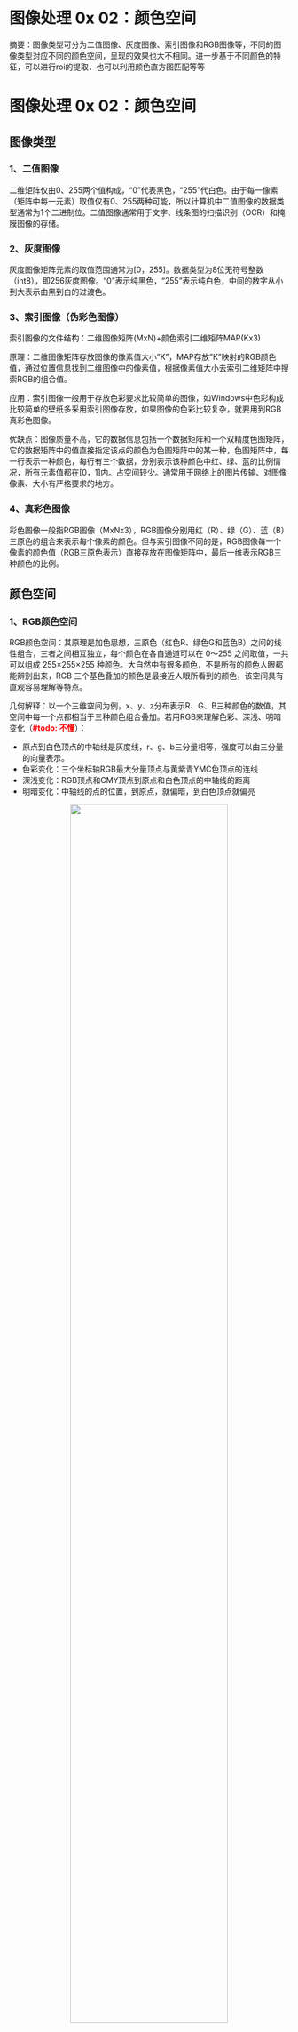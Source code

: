 # 图像处理 0x 02：颜色空间

摘要：图像类型可分为二值图像、灰度图像、索引图像和RGB图像等，不同的图像类型对应不同的颜色空间，呈现的效果也大不相同。进一步基于不同颜色的特征，可以进行roi的提取，也可以利用颜色直方图匹配等等
<!--more-->

# 图像处理 0x 02：颜色空间

## 图像类型

### 1、二值图像

二维矩阵仅由0、255两个值构成，“0”代表黑色，“255”代白色。由于每一像素（矩阵中每一元素）取值仅有0、255两种可能，所以计算机中二值图像的数据类型通常为1个二进制位。二值图像通常用于文字、线条图的扫描识别（OCR）和掩膜图像的存储。

### 2、灰度图像

灰度图像矩阵元素的取值范围通常为[0，255]。数据类型为8位无符号整数（int8），即256灰度图像。“0”表示纯黑色，“255”表示纯白色，中间的数字从小到大表示由黑到白的过渡色。

### 3、索引图像（伪彩色图像）

索引图像的文件结构：二维图像矩阵(MxN)+颜色索引二维矩阵MAP(Kx3)

原理：二维图像矩阵存放图像的像素值大小”K”，MAP存放”K”映射的RGB颜色值，通过位置信息找到二维图像中的像素值，根据像素值大小去索引二维矩阵中搜索RGB的组合值。

应用：索引图像一般用于存放色彩要求比较简单的图像，如Windows中色彩构成比较简单的壁纸多采用索引图像存放，如果图像的色彩比较复杂，就要用到RGB真彩色图像。

优缺点：图像质量不高，它的数据信息包括一个数据矩阵和一个双精度色图矩阵，它的数据矩阵中的值直接指定该点的颜色为色图矩阵中的某一种，色图矩阵中，每一行表示一种颜色，每行有三个数据，分别表示该种颜色中红、绿、蓝的比例情况，所有元素值都在[0，1]内。占空间较少。通常用于网络上的图片传输、对图像像素、大小有严格要求的地方。

### 4、真彩色图像

彩色图像一般指RGB图像（MxNx3），RGB图像分别用红（R）、绿（G）、蓝（B）三原色的组合来表示每个像素的颜色。但与索引图像不同的是，RGB图像每一个像素的颜色值（RGB三原色表示）直接存放在图像矩阵中，最后一维表示RGB三种颜色的比例。

## 颜色空间

### 1、RGB颜色空间

RGB颜色空间：其原理是加色思想，三原色（红色R、绿色G和蓝色B）之间的线性组合，三者之间相互独立，每个颜色在各自通道可以在 0～255 之间取值，一共可以组成 255×255×255 种颜色。大自然中有很多颜色，不是所有的颜色人眼都能辨别出来，RGB 三个基色叠加的颜色是最接近人眼所看到的颜色，该空间具有直观容易理解等特点。

几何解释：以一个三维空间为例，x、y、z分布表示R、G、B三种颜色的数值，其空间中每一个点都相当于三种颜色组合叠加。若用RGB来理解色彩、深浅、明暗变化（**<strong style="color:red;">#todo: 不懂</strong>**）：

- 原点到白色顶点的中轴线是灰度线，r、g、b三分量相等，强度可以由三分量的向量表示。
- 色彩变化：三个坐标轴RGB最大分量顶点与黄紫青YMC色顶点的连线
- 深浅变化：RGB顶点和CMY顶点到原点和白色顶点的中轴线的距离
- 明暗变化：中轴线的点的位置，到原点，就偏暗，到白色顶点就偏亮


<div align=center>
    <img src=https://cloud-resources-data.oss-cn-chengdu.aliyuncs.com/blog/20190317110618326.png width=75% />
</div>

### 2、HSV颜色空间

HSV(Hue, Saturation, Value)是根据颜色的直观特性由A. R. Smith在1978年创建的一种颜色空间, 也称六角锥体模型(Hexcone Model),分别由色调（H），饱和度（S），亮度（V）组成。

- 色调（Hue）：**表示色彩信息，用角度度量**，取值范围为0°～360°，从红色开始按逆时针方向计算，红色为0°，绿色为120°,蓝色为240°。它们的补色是：黄色为60°，青色为180°,紫色为300°；
- 饱和度（Saturation）：**颜色接近光谱色（单色光、白光分解的赤橙黄绿青蓝紫）的程度**。一种颜色，可以看成是某种光谱色与白色混合的结果。其中光谱色所占的比例愈大，颜色接近光谱色的程度就愈高，颜色的饱和度也就愈高。饱和度高，颜色则深而艳。光谱色的白光成分为0，饱和度达到最高。通常取值范围为0%～100%，值越大，颜色越饱和。
- 亮度（V）：明度表示颜色明亮的程度，**对于光源色，明度值与发光体的光亮度有关**；对于物体色，此值和物体的透射比或反射比有关。通常取值范围为0%（黑）到100%（白）。
- 注意：实际操作中， HSV的值均归一化到[0,255]。

六角锥体模型：

- 色调表示锥体顶部的角度范围，从红色R、绿色G到蓝色B，360度逆时针旋转。
- 饱和度表示离圆心的距离，从0到1之间，1表示离光谱色最近，越饱和，颜色深而艳。
- 亮度表示离锥尖的距离，离锥尖越近，越黑，反之越白。注意：它和光强度之间并没有直接的联系。

<div align=center>
    <img src=https://cloud-resources-data.oss-cn-chengdu.aliyuncs.com/blog/8d5494eef01f3a29fb2420739925bc315d607c9b width=75% />
</div>



### 3、Lab 颜色空间

Lab 颜色空间中，L 表示亮度，a 和 b 表示色彩，L 的数值范围在\[0,100\]，数值越大代表亮度越高。a 的值在\[-128,+127\]之间，-128 表示颜色是纯绿色，+127 表示颜色是纯红色，数值从-128 到 127 代表绿色到红色的颜色过渡过程。b 的值也在\[-128,+127\]之间，-128 表示颜色为纯蓝色，+127 表示颜色为纯黄色，数值从-128 到 127 代表从蓝色到黄色的过渡过程\[61\]。Lab 表达的是人眼在视力正常下能看到的全部颜色，表现的色域比 RGB 颜色空间广阔。

<div align=center>
    <img src=https://cloud-resources-data.oss-cn-chengdu.aliyuncs.com/blog/640 width=75% />
</div>

## 颜色空间转换

### 1、RGB转灰度图像

常见的灰度图像：最大值灰度处理、平均灰度处理 和 加权平均灰度处理。
$$
\begin{aligned}
Gray &= max(R, G, B)  \\
	 &= (R + G + B)  /  3  \\
	 &= 0.299 * R + 0.587 * G + 0.114 * B
\end{aligned}
$$
运算过程：遍历RGB（uint8），浮点计算灰度值，转uint8。

效率优化：效率问题-> 浮点数运算转化为整数运算，整数运算转换为位操作。

1. 浮点数运算转整数运算。整数运算会截断小数部分，加上500是为了四舍五入，减少精度损失。

$$
Gray = (299*R + 587*G + 114*B + 500) / 1000
$$

2. 位运算：乘除2的幂。

$$
\begin{aligned}
Gray &= （1024*299*R+ 1024*587*G + 1024*114*B）÷（1024*1000）\\
	 &= （306176*R+601088*G + 116736*B）÷（1024*1000） \\
	 &= （306.176*R+601.088*G + 116.736*B）÷（1024）\\
	 &= （306*R+601*G + 116*B）÷（1024）\color{#F00} \text{ //整数截断误差 } \\
	 &= （306*R+601*G + 116*B） >> 10; \\
\end{aligned}
$$

误差问题:可能会导致1个灰度值的波动。
$$
\begin{aligned}
\frac{(306.176-306)*255 + (601.088-601)*255
+ (116.736-116)*255)}{1024} & = \frac{255}{1024} =0.249
\end{aligned}
$$
不同精度位运算的优化公式：
$$
\begin{aligned}
Gray &= (R*38 + G*75 + B*15) >> 7 \\
	 &= (R*76 + G*150 + B*30) >> 8 \\
	 &= (R*306 + G*601 + B*117) >> 10 \\
	 &= (R*19595 + G*38469 + B*7472) >> 16
\end{aligned}
$$

### 2、RGB转HSV
注意：在不同应用场景中，HSV取值范围是不尽相同的。（PS和Opencv）
RGB2HSV 转换公式：
$$
R' = R / 255 \\
G' = G / 255 \\
B' = B / 255 \\
max = max(R',G',B') \\
min = min(R',G',B') \\
$$
$$
	H=\left\{\begin{array}
{ll}0^{\circ}, & \text { if } \max =\min \\ 60^{\circ} \times \frac{G-B}{\max -\min }+0^{\circ}, & \text { if } \max =R \text { and } G \geq B \\ 60^{\circ} \times \frac{G-B}{\max -\min }+360^{\circ}, & \text { if } \max =R \text { and } G<B \\ 60^{\circ} \times \frac{G-B}{\max -\min }+120^{\circ}, & \text { if } \max =G \\ 60^{\circ} \times \frac{G-B}{\max -\min }+240^{\circ}, & \text { if } \max =B
\end{array}\right.
$$
$$
S = \left\{\begin{array}
{ll}0^{\circ}, & \text { if } \max =0 \\ \frac{\max -\min }{\max }=1-\frac{\min }{\max }, & \text { otherwise }
\end{array}\right.
$$

$$
V = max
$$
HSV2RGB 转换公式：

![img](https://bbsmax.ikafan.com/static/L3Byb3h5L2h0dHBzL2ltYWdlczIwMTUuY25ibG9ncy5jb20vYmxvZy83NTcyMDUvMjAxNzA0Lzc1NzIwNS0yMDE3MDQyOTExMzkyMDQxMi0xNDAyODM1ODM5LnBuZw==.jpg)



### 3、伪彩色图像转换

将灰度图像转换为彩色图像，称为灰度图像的伪彩色处理。伪彩色处理技术的实现方式有很多，如：灰度分割法、灰度级-彩色变换法、滤波法等等。

灰度级-彩色变换法：gray转RGB，gray转viridis

- 灰度级-彩色变换法，这是将来自传感器的灰度图像送入三个不同特征的R、G、B变换器，然后将三种变换器的不同输出分别送到彩色显示器进行显示的技术。
- gray转RGB映射关系，其中R(x,y)、G(x,y)、B(x,y)分别表示R、G、B通道的颜色值，f(x,y)表示特定点灰度图像的灰度值，f是所选灰度图像的灰度值。

$$
\begin{array}{c}
R(x, y)=\left\{\begin{array}{cc}
0 & 0 \leq f \leq 63 \\
0 & 64 \leq f \leq 127 \\
4 f(x, y)-510 & 128 \leq f \leq 191 \\
255 & 192 \leq f \leq 255
\end{array}\right. \\
G(x, y)=\left\{\begin{array}{cc}
254-4 f(x, y) & 0 \leq f \leq 63 \\
4 f(x, y)-254 & 64 \leq f \leq 127 \\
255 & 128 \leq f \leq 191 \\
1022-4 f(x, y) & 192 \leq f \leq 255
\end{array}\right. \\
B(x, y)=\left\{\begin{array}{rl}
255 & 0 \leq f \leq 63 \\
510-4 f(x, y) & 64 \leq f \leq 127 \\
0 & 128 \leq f \leq 191 \\
0 & 192 \leq f \leq 255
\end{array}\right.
\end{array}
$$


